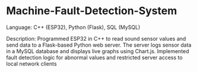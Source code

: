 # Machine-Fault-Detection-System
Language: C++ (ESP32), Python (Flask), SQL (MySQL)

Description: Programmed ESP32 in C++ to read sound sensor values and send data to a Flask-based Python web server. The server logs sensor data in a MySQL database and displays live graphs using Chart.js. Implemented fault detection logic for abnormal values and restricted server access to local network clients
